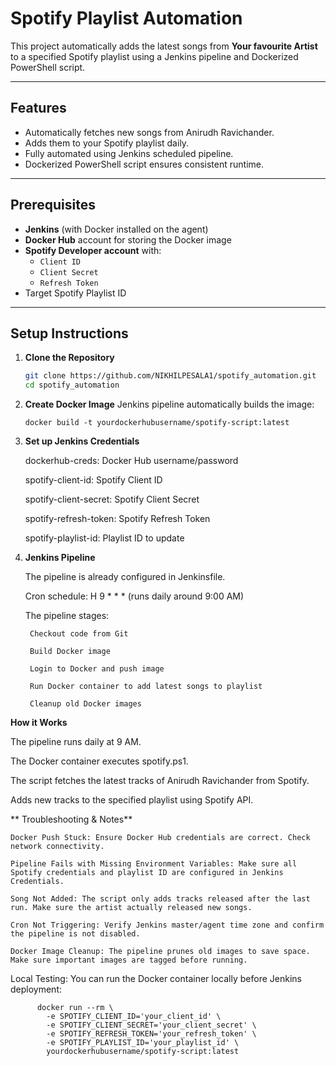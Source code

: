 # Spotify Playlist Automation

This project automatically adds the latest songs from **Your favourite Artist** to a specified Spotify playlist using a Jenkins pipeline and Dockerized PowerShell script.

---

## Features

- Automatically fetches new songs from Anirudh Ravichander.
- Adds them to your Spotify playlist daily.
- Fully automated using Jenkins scheduled pipeline.
- Dockerized PowerShell script ensures consistent runtime.

---

## Prerequisites

- **Jenkins** (with Docker installed on the agent)
- **Docker Hub** account for storing the Docker image
- **Spotify Developer account** with:
  - `Client ID`
  - `Client Secret`
  - `Refresh Token`
- Target Spotify Playlist ID

---

## Setup Instructions

1. **Clone the Repository**
   ```bash
   git clone https://github.com/NIKHILPESALA1/spotify_automation.git
   cd spotify_automation
2. **Create Docker Image**
   Jenkins pipeline automatically builds the image:

       docker build -t yourdockerhubusername/spotify-script:latest
4. **Set up Jenkins Credentials**

      dockerhub-creds: Docker Hub username/password
      
      spotify-client-id: Spotify Client ID
      
      spotify-client-secret: Spotify Client Secret
      
      spotify-refresh-token: Spotify Refresh Token
      
      spotify-playlist-id: Playlist ID to update

5. **Jenkins Pipeline**

      The pipeline is already configured in Jenkinsfile.
      
      Cron schedule: H 9 * * * (runs daily around 9:00 AM)
      
      The pipeline stages:
      
        Checkout code from Git
        
        Build Docker image
        
        Login to Docker and push image
        
        Run Docker container to add latest songs to playlist
        
        Cleanup old Docker images

**How it Works**

The pipeline runs daily at 9 AM.

The Docker container executes spotify.ps1.

The script fetches the latest tracks of Anirudh Ravichander from Spotify.

Adds new tracks to the specified playlist using Spotify API.


** Troubleshooting & Notes**

    Docker Push Stuck: Ensure Docker Hub credentials are correct. Check network connectivity.
    
    Pipeline Fails with Missing Environment Variables: Make sure all Spotify credentials and playlist ID are configured in Jenkins Credentials.
    
    Song Not Added: The script only adds tracks released after the last run. Make sure the artist actually released new songs.
    
    Cron Not Triggering: Verify Jenkins master/agent time zone and confirm the pipeline is not disabled.
    
    Docker Image Cleanup: The pipeline prunes old images to save space. Make sure important images are tagged before running.

Local Testing: You can run the Docker container locally before Jenkins deployment:
          
          docker run --rm \
            -e SPOTIFY_CLIENT_ID='your_client_id' \
            -e SPOTIFY_CLIENT_SECRET='your_client_secret' \
            -e SPOTIFY_REFRESH_TOKEN='your_refresh_token' \
            -e SPOTIFY_PLAYLIST_ID='your_playlist_id' \
            yourdockerhubusername/spotify-script:latest

